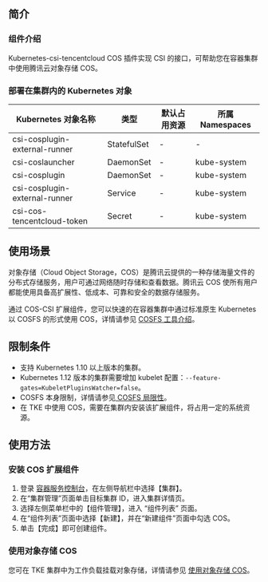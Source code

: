 ## 简介
### 组件介绍
Kubernetes-csi-tencentcloud COS 插件实现 CSI 的接口，可帮助您在容器集群中使用腾讯云对象存储 COS。


### 部署在集群内的 Kubernetes 对象


| Kubernetes 对象名称             | 类型                       | 默认占用资源 | 所属 Namespaces |
| -------------------------- | ------------------------ | ------ | ------------ |
| csi-cosplugin-external-runner  | StatefulSet | -     | -           |kube-system |
| csi-coslauncher        | DaemonSet       | -    | kube-system             |
| csi-cosplugin        | DaemonSet              | -     | kube-system            |
| csi-cosplugin-external-runner	          | Service           | -      | kube-system       |
| csi-cos-tencentcloud-token | Secret              | -  | kube-system      |

## 使用场景

对象存储（Cloud Object Storage，COS）是腾讯云提供的一种存储海量文件的分布式存储服务，用户可通过网络随时存储和查看数据。腾讯云 COS 使所有用户都能使用具备高扩展性、低成本、可靠和安全的数据存储服务。

通过 COS-CSI 扩展组件，您可以快速的在容器集群中通过标准原生 Kubernetes 以 COSFS 的形式使用 COS，详情请参见 [ COSFS 工具介绍](https://cloud.tencent.com/document/product/436/6883)。

## 限制条件

- 支持 Kubernetes 1.10 以上版本的集群。
- Kubernetes 1.12 版本的集群需要增加 kubelet 配置：`--feature-gates=KubeletPluginsWatcher=false`。
- COSFS 本身限制，详情请参见[ COSFS 局限性](https://cloud.tencent.com/document/product/436/6883#.E5.B1.80.E9.99.90.E6.80.A7)。
- 在 TKE 中使用 COS，需要在集群内安装该扩展组件，将占用一定的系统资源。



## 使用方法

### 安装 COS 扩展组件

1. 登录 [容器服务控制台](https://console.qcloud.com/tke2)，在左侧导航栏中选择【集群】。
2. 在“集群管理”页面单击目标集群 ID，进入集群详情页。
3. 选择左侧菜单栏中的【组件管理】，进入 “组件列表” 页面。
4. 在“组件列表”页面中选择【新建】，并在“新建组件”页面中勾选 COS。
5. 单击【完成】即可创建组件。


### 使用对象存储 COS
您可在 TKE 集群中为工作负载挂载对象存储，详情请参见 [使用对象存储 COS](https://cloud.tencent.com/document/product/457/44232#.E6.93.8D.E4.BD.9C.E6.AD.A5.E9.AA.A4)。

